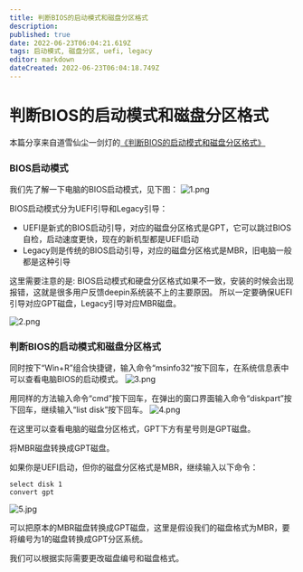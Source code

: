 ```yaml
---
title: 判断BIOS的启动模式和磁盘分区格式
description: 
published: true
date: 2022-06-23T06:04:21.619Z
tags: 启动模式, 磁盘分区, uefi, legacy
editor: markdown
dateCreated: 2022-06-23T06:04:18.749Z
---
```


# 判断BIOS的启动模式和磁盘分区格式
本篇分享来自道雪仙尘一剑灯的[《判断BIOS的启动模式和磁盘分区格式》](https://bbs.deepin.org/zh/post/225766)

### BIOS启动模式
我们先了解一下电脑的BIOS启动模式，见下图：
![1.png](/for_trans/bios启动模式/1.png)

BIOS启动模式分为UEFI引导和Legacy引导：

- UEFI是新式的BIOS启动引导，对应的磁盘分区格式是GPT，它可以跳过BIOS自检，启动速度更快，现在的新机型都是UEFI启动
- Legacy则是传统的BIOS启动引导，对应的磁盘分区格式是MBR，旧电脑一般都是这种引导

这里需要注意的是:
BIOS启动模式和硬盘分区格式如果不一致，安装的时候会出现报错，这就是很多用户反馈deepin系统装不上的主要原因。
所以一定要确保UEFI引导对应GPT磁盘，Legacy引导对应MBR磁盘。

![2.png](/for_trans/bios启动模式/2.png)

### 判断BIOS的启动模式和磁盘分区格式

同时按下“Win+R”组合快捷键，输入命令“msinfo32”按下回车，在系统信息表中可以查看电脑BIOS的启动模式。
![3.png](/for_trans/bios启动模式/3.png)

用同样的方法输入命令“cmd”按下回车，在弹出的窗口界面输入命令“diskpart”按下回车，继续输入“list disk”按下回车。
![4.png](/for_trans/bios启动模式/4.png)

在这里可以查看电脑的磁盘分区格式，GPT下方有星号则是GPT磁盘。

将MBR磁盘转换成GPT磁盘。

如果你是UEFI启动，但你的磁盘分区格式是MBR，继续输入以下命令：
```linux
select disk 1
convert gpt
```
![5.jpg](/for_trans/bios启动模式/5.jpg)

可以把原本的MBR磁盘转换成GPT磁盘，这里是假设我们的磁盘格式为MBR，要将编号为1的磁盘转换成GPT分区系统。

我们可以根据实际需要更改磁盘编号和磁盘格式。

